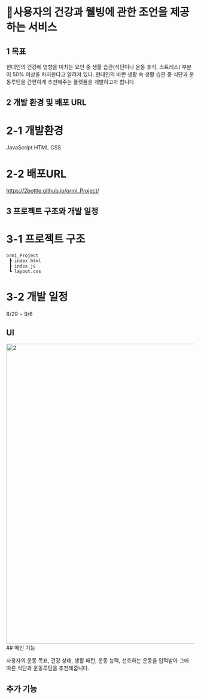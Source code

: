 # :frog:사용자의 건강과 웰빙에 관한 조언을 제공하는 서비스

## 1 목표
현대인의 건강에 영향을 미치는 요인 중 생활 습관(식단이나 운동 휴식, 스트레스) 부분이 50% 이상을 차지한다고 알려져 있다.
현대인의 바쁜 생활 속 생활 습관 중 식단과 운동루틴을 간편하게 추천해주는 플랫폼을 개발하고자 합니다.

## 2 개발 환경 및 배포 URL
# 2-1 개발환경

JavaScript
HTML
CSS

# 2-2 배포URL

https://2bottle.github.io/ormi_Project/
## 3 프로젝트 구조와 개발 일정
# 3-1 프로젝트 구조
```
ormi_Project
 ┣ index.html
 ┣ index.js
 ┗ layout.css
```
# 3-2 개발 일정 

8/29 ~ 9/6 
## UI
<img width="800" alt="2" src="https://github.com/2bottle/ormi_Project/assets/109815482/4c346324-6f21-40c5-9d97-519d618a7e7b">
## 메인 기능

사용자의 운동 목표, 건강 상태, 생활 패턴, 운동 능력, 선호하는 운동을 입력받아 그에 따른 식단과 운동루틴을 추천해줍니다.

## 추가 기능
 
